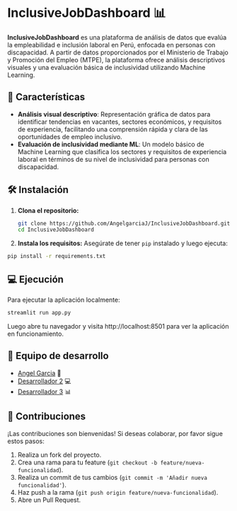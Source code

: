 # InclusiveJobDashboard 📊

**InclusiveJobDashboard** es una plataforma de análisis de datos que evalúa la empleabilidad e inclusión laboral en Perú, enfocada en personas con discapacidad. A partir de datos proporcionados por el Ministerio de Trabajo y Promoción del Empleo (MTPE), la plataforma ofrece análisis descriptivos visuales y una evaluación básica de inclusividad utilizando Machine Learning.

## 🚀 Características

- **Análisis visual descriptivo**: Representación gráfica de datos para identificar tendencias en vacantes, sectores económicos, y requisitos de experiencia, facilitando una comprensión rápida y clara de las oportunidades de empleo inclusivo.
- **Evaluación de inclusividad mediante ML**: Un modelo básico de Machine Learning que clasifica los sectores y requisitos de experiencia laboral en términos de su nivel de inclusividad para personas con discapacidad.

## 🛠️ Instalación

1. **Clona el repositorio:**
   ```bash
   git clone https://github.com/AngelgarciaJ/InclusiveJobDashboard.git
   cd InclusiveJobDashboard

2. **Instala los requisitos:**
 Asegúrate de tener `pip` instalado y luego ejecuta:
```bash
pip install -r requirements.txt
```

## 💻 Ejecución

Para ejecutar la aplicación localmente:

```bash
streamlit run app.py
```
Luego abre tu navegador y visita http://localhost:8501 para ver la aplicación en funcionamiento.

## 👥 Equipo de desarrollo

- [Angel Garcia](https://github.com/AngelgarciaJ) 💼
- [Desarrollador 2](https://github.com/G) 💻
- [Desarrollador 3](https://github.com/GitHubUser) 📊

## 🤝 Contribuciones

¡Las contribuciones son bienvenidas! Si deseas colaborar, por favor sigue estos pasos:

1. Realiza un fork del proyecto.
2. Crea una rama para tu feature (`git checkout -b feature/nueva-funcionalidad`).
3. Realiza un commit de tus cambios (`git commit -m 'Añadir nueva funcionalidad'`).
4. Haz push a la rama (`git push origin feature/nueva-funcionalidad`).
5. Abre un Pull Request.

